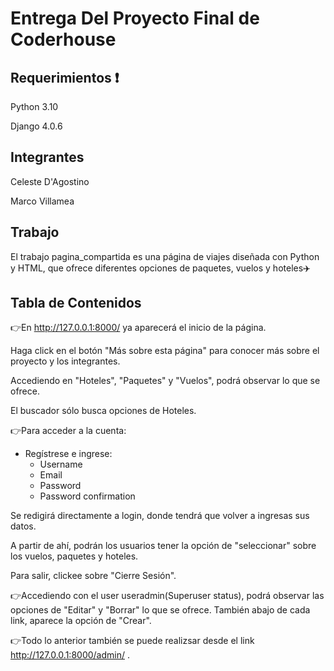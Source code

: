 # Entrega Del Proyecto Final de Coderhouse

## Requerimientos :exclamation:
Python 3.10

Django 4.0.6

## Integrantes 

Celeste D'Agostino

Marco Villamea


## Trabajo
El trabajo pagina_compartida es una página de viajes diseñada con Python y HTML, que ofrece diferentes opciones de paquetes, vuelos y hoteles:airplane:

## Tabla de Contenidos

:point_right:En http://127.0.0.1:8000/ ya aparecerá el inicio de la página. 

Haga click en el botón "Más sobre esta página" para conocer más sobre el proyecto y los integrantes.

Accediendo en "Hoteles", "Paquetes" y "Vuelos", podrá observar lo que se ofrece. 

El buscador sólo busca opciones de Hoteles.

:point_right:Para acceder a la cuenta:

- Regístrese e ingrese:
  - Username
  - Email
  - Password
  - Password confirmation

Se redigirá directamente a login, donde tendrá que volver a ingresas sus datos.

A partir de ahí, podrán los usuarios tener la opción de "seleccionar" sobre los vuelos, paquetes y hoteles.

Para salir, clickee sobre "Cierre Sesión".

:point_right:Accediendo con el user useradmin(Superuser status), podrá observar las opciones de "Editar" y "Borrar" lo que se ofrece. También abajo de cada link, aparece la opción de "Crear".

:point_right:Todo lo anterior también se puede realizsar desde el link http://127.0.0.1:8000/admin/ .
